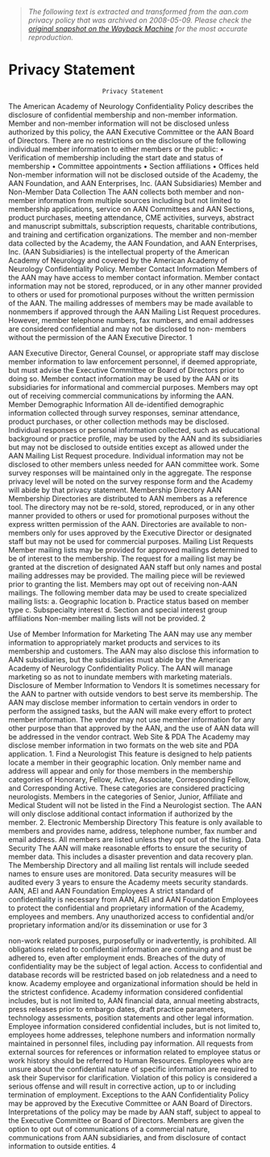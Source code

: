 > *The following text is extracted and transformed from the aan.com privacy policy that was archived on 2008-05-09. Please check the [original snapshot on the Wayback Machine](https://web.archive.org/web/20080509092616id_/http%3A//www.aan.com/globals/axon/assets/3269.pdf) for the most accurate reproduction.*

# Privacy Statement

                              Privacy Statement
 The American Academy of Neurology Confidentiality Policy describes the
disclosure of confidential membership and non-member information. Member
and non-member information will not be disclosed unless authorized by this
policy, the AAN Executive Committee or the AAN Board of Directors.
There are no restrictions on the disclosure of the following individual member
information to either members or the public:
     • Verification of membership including the start date and status of
         membership
     • Committee appointments
     • Section affiliations
     • Offices held
Non-member information will not be disclosed outside of the Academy, the AAN
Foundation, and AAN Enterprises, Inc. (AAN Subsidiaries)
Member and Non-Member Data Collection
The AAN collects both member and non-member information from multiple
sources including but not limited to membership applications, service on AAN
Committees and AAN Sections, product purchases, meeting attendance, CME
activities, surveys, abstract and manuscript submittals, subscription requests,
charitable contributions, and training and certification organizations. The
member and non-member data collected by the Academy, the AAN Foundation,
and AAN Enterprises, Inc. (AAN Subsidiaries) is the intellectual property of the
American Academy of Neurology and covered by the American Academy of
Neurology Confidentiality Policy.
Member Contact Information
Members of the AAN may have access to member contact information. Member
contact information may not be stored, reproduced, or in any other manner
provided to others or used for promotional purposes without the written
permission of the AAN. The mailing addresses of members may be made
available to nonmembers if approved through the AAN Mailing List Request
procedures. However, member telephone numbers, fax numbers, and email
addresses are considered confidential and may not be disclosed to non-
members without the permission of the AAN Executive Director.
                                          1


AAN Executive Director, General Counsel, or appropriate staff may disclose
member information to law enforcement personnel, if deemed appropriate, but
must advise the Executive Committee or Board of Directors prior to doing so.
Member contact information may be used by the AAN or its subsidiaries for
informational and commercial purposes. Members may opt out of receiving
commercial communications by informing the AAN.
Member Demographic Information
All de-identified demographic information collected through survey responses,
seminar attendance, product purchases, or other collection methods may be
disclosed. Individual responses or personal information collected, such as
educational background or practice profile, may be used by the AAN and its
subsidiaries but may not be disclosed to outside entities except as allowed under
the AAN Mailing List Request procedure. Individual information may not be
disclosed to other members unless needed for AAN committee work.
Some survey responses will be maintained only in the aggregate. The response
privacy level will be noted on the survey response form and the Academy will
abide by that privacy statement.
Membership Directory
AAN Membership Directories are distributed to AAN members as a reference
tool. The directory may not be re-sold, stored, reproduced, or in any other
manner provided to others or used for promotional purposes without the express
written permission of the AAN. Directories are available to non-members only for
uses approved by the Executive Director or designated staff but may not be used
for commercial purposes.
Mailing List Requests
Member mailing lists may be provided for approved mailings determined to be of
interest to the membership. The request for a mailing list may be granted at the
discretion of designated AAN staff but only names and postal mailing addresses
may be provided. The mailing piece will be reviewed prior to granting the list.
Members may opt out of receiving non-AAN mailings.
The following member data may be used to create specialized mailing lists:
        a. Geographic location
        b. Practice status based on member type
        c. Subspecialty interest
        d. Section and special interest group affiliations
Non-member mailing lists will not be provided.
                                          2


Use of Member Information for Marketing
The AAN may use any member information to appropriately market products and
services to its membership and customers. The AAN may also disclose this
information to AAN subsidiaries, but the subsidiaries must abide by the American
Academy of Neurology Confidentiality Policy. The AAN will manage marketing
so as not to inundate members with marketing materials.
Disclosure of Member Information to Vendors
It is sometimes necessary for the AAN to partner with outside vendors to best
serve its membership. The AAN may disclose member information to certain
vendors in order to perform the assigned tasks, but the AAN will make every
effort to protect member information. The vendor may not use member
information for any other purpose than that approved by the AAN, and the use of
AAN data will be addressed in the vendor contract.
Web Site & PDA
The Academy may disclose member information in two formats on the web site
and PDA application.
     1. Find a Neurologist
This feature is designed to help patients locate a member in their geographic
location. Only member name and address will appear and only for those
members in the membership categories of Honorary, Fellow, Active, Associate,
Corresponding Fellow, and Corresponding Active. These categories are
considered practicing neurologists. Members in the categories of Senior, Junior,
Affiliate and Medical Student will not be listed in the Find a Neurologist section.
The AAN will only disclose additional contact information if authorized by the
member.
     2. Electronic Membership Directory
This feature is only available to members and provides name, address,
telephone number, fax number and email address. All members are listed unless
they opt out of the listing.
Data Security
The AAN will make reasonable efforts to ensure the security of member data.
This includes a disaster prevention and data recovery plan. The Membership
Directory and all mailing list rentals will include seeded names to ensure uses are
monitored. Data security measures will be audited every 3 years to ensure the
Academy meets security standards.
AAN, AEI and AAN Foundation Employees
A strict standard of confidentiality is necessary from AAN, AEI and AAN
Foundation Employees to protect the confidential and proprietary information of
the Academy, employees and members.                   Any unauthorized access to
confidential and/or proprietary information and/or its dissemination or use for
                                             3


non-work related purposes, purposefully or inadvertently, is prohibited. All
obligations related to confidential information are continuing and must be
adhered to, even after employment ends. Breaches of the duty of confidentiality
may be the subject of legal action. Access to confidential and database records
will be restricted based on job relatedness and a need to know.
Academy employee and organizational information should be held in the strictest
confidence. Academy information considered confidential includes, but is not
limited to, AAN financial data, annual meeting abstracts, press releases prior to
embargo dates, draft practice parameters, technology assessments, position
statements and other legal information. Employee information considered
confidential includes, but is not limited to, employees home addresses, telephone
numbers and information normally maintained in personnel files, including pay
information. All requests from external sources for references or information
related to employee status or work history should be referred to Human
Resources.
Employees who are unsure about the confidential nature of specific information
are required to ask their Supervisor for clarification. Violation of this policy is
considered a serious offense and will result in corrective action, up to or including
termination of employment.
Exceptions to the AAN Confidentiality Policy may be approved by the Executive
Committee or AAN Board of Directors. Interpretations of the policy may be made
by AAN staff, subject to appeal to the Executive Committee or Board of Directors.
Members are given the option to opt out of communications of a commercial
nature, communications from AAN subsidiaries, and from disclosure of contact
information to outside entities.
                                            4
